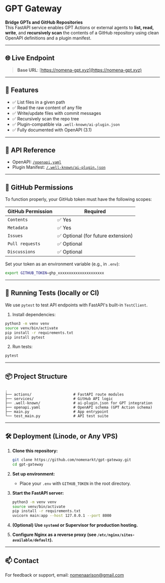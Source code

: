 # GPT Gateway

**Bridge GPTs and GitHub Repositories**  
This FastAPI service enables GPT Actions or external agents to **list, read, write**, and **recursively scan** the contents of a GitHub repository using clean OpenAPI definitions and a plugin manifest.

---

## 🌐 Live Endpoint

> **Base URL**: [https://nomena-gpt.xyz](https://nomena-gpt.xyz)

---

## 🚀 Features

- ✅ List files in a given path
- ✅ Read the raw content of any file
- ✅ Write/update files with commit messages
- ✅ Recursively scan the repo tree
- ✅ Plugin-compatible via `.well-known/ai-plugin.json`
- ✅ Fully documented with OpenAPI (3.1)

---

## 📁 API Reference

- OpenAPI: [`/openapi.yaml`](https://nomena-gpt.xyz/openapi.yaml)
- Plugin Manifest: [`/.well-known/ai-plugin.json`](https://nomena-gpt.xyz/.well-known/ai-plugin.json)

---

## 🔐 GitHub Permissions

To function properly, your GitHub token must have the following scopes:

| GitHub Permission   | Required |
|---------------------|----------|
| `Contents`          | ✅ Yes   |
| `Metadata`          | ✅ Yes   |
| `Issues`            | ✅ Optional (for future extension) |
| `Pull requests`     | ✅ Optional |
| `Discussions`       | ✅ Optional |

Set your token as an environment variable (e.g., in `.env`):

```bash
export GITHUB_TOKEN=ghp_xxxxxxxxxxxxxxxxxxxxx
````

---

## 🧪 Running Tests (locally or CI)

We use `pytest` to test API endpoints with FastAPI's built-in `TestClient`.

1. Install dependencies:

```bash
python3 -m venv venv
source venv/bin/activate
pip install -r requirements.txt
pip install pytest
```

2. Run tests:

```bash
pytest
```

---

## 📦 Project Structure

```
.
├── actions/                   # FastAPI route modules
├── services/                  # GitHub API logic
├── .well-known/               # ai-plugin.json for GPT integration
├── openapi.yaml               # OpenAPI schema (GPT Action schema)
├── main.py                    # App entrypoint
└── test_main.py               # API test suite
```

---

## 🛠️ Deployment (Linode, or Any VPS)

1. **Clone this repository:**

   ```bash
   git clone https://github.com/nomenarkt/gpt-gateway.git
   cd gpt-gateway
   ```

2. **Set up environment:**

   * Place your `.env` with `GITHUB_TOKEN` in the root directory.

3. **Start the FastAPI server:**

   ```bash
   python3 -m venv venv
   source venv/bin/activate
   pip install -r requirements.txt
   uvicorn main:app --host 127.0.0.1 --port 8000
   ```

4. **(Optional) Use `systemd` or Supervisor for production hosting.**

5. **Configure Nginx as a reverse proxy (see `/etc/nginx/sites-available/default`).**

---

## 📫 Contact

For feedback or support, email: [nomenaarison@gmail.com](mailto:nomenaarison@gmail.com)
